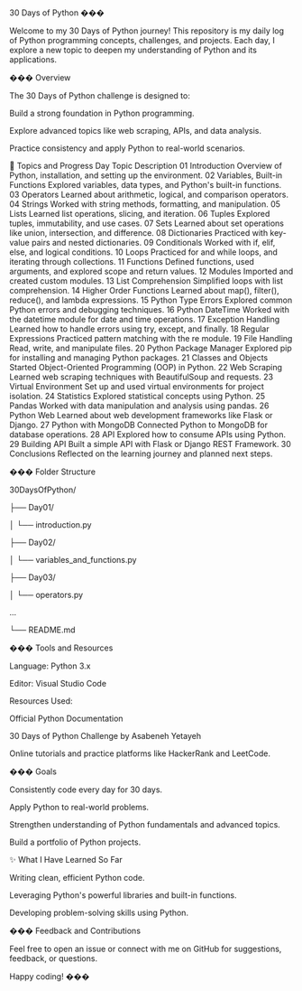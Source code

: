 30 Days of Python ���

Welcome to my 30 Days of Python journey! This repository is my daily log of Python programming concepts, challenges, and projects. Each day, I explore a new topic to deepen my understanding of Python and its applications.

��� Overview

The 30 Days of Python challenge is designed to:

Build a strong foundation in Python programming.

Explore advanced topics like web scraping, APIs, and data analysis.

Practice consistency and apply Python to real-world scenarios.

📅 Topics and Progress
Day	Topic	Description
01	Introduction	Overview of Python, installation, and setting up the environment.
02	Variables, Built-in Functions	Explored variables, data types, and Python's built-in functions.
03	Operators	Learned about arithmetic, logical, and comparison operators.
04	Strings	Worked with string methods, formatting, and manipulation.
05	Lists	Learned list operations, slicing, and iteration.
06	Tuples	Explored tuples, immutability, and use cases.
07	Sets	Learned about set operations like union, intersection, and difference.
08	Dictionaries	Practiced with key-value pairs and nested dictionaries.
09	Conditionals	Worked with if, elif, else, and logical conditions.
10	Loops	Practiced for and while loops, and iterating through collections.
11	Functions	Defined functions, used arguments, and explored scope and return values.
12	Modules	Imported and created custom modules.
13	List Comprehension	Simplified loops with list comprehension.
14	Higher Order Functions	Learned about map(), filter(), reduce(), and lambda expressions.
15	Python Type Errors	Explored common Python errors and debugging techniques.
16	Python DateTime	Worked with the datetime module for date and time operations.
17	Exception Handling	Learned how to handle errors using try, except, and finally.
18	Regular Expressions	Practiced pattern matching with the re module.
19	File Handling	Read, write, and manipulate files.
20	Python Package Manager	Explored pip for installing and managing Python packages.
21	Classes and Objects	Started Object-Oriented Programming (OOP) in Python.
22	Web Scraping	Learned web scraping techniques with BeautifulSoup and requests.
23	Virtual Environment	Set up and used virtual environments for project isolation.
24	Statistics	Explored statistical concepts using Python.
25	Pandas	Worked with data manipulation and analysis using pandas.
26	Python Web	Learned about web development frameworks like Flask or Django.
27	Python with MongoDB	Connected Python to MongoDB for database operations.
28	API	Explored how to consume APIs using Python.
29	Building API	Built a simple API with Flask or Django REST Framework.
30	Conclusions	Reflected on the learning journey and planned next steps.

��� Folder Structure


30DaysOfPython/

├── Day01/

│   └── introduction.py

├── Day02/

│   └── variables_and_functions.py

├── Day03/

│   └── operators.py

...

└── README.md

���️ Tools and Resources

Language: Python 3.x

Editor: Visual Studio Code

Resources Used:

Official Python Documentation

30 Days of Python Challenge by Asabeneh Yetayeh

Online tutorials and practice platforms like HackerRank and LeetCode.

��� Goals

Consistently code every day for 30 days.

Apply Python to real-world problems.

Strengthen understanding of Python fundamentals and advanced topics.

Build a portfolio of Python projects.

✨ What I Have Learned So Far

Writing clean, efficient Python code.

Leveraging Python's powerful libraries and built-in functions.

Developing problem-solving skills using Python.

��� Feedback and Contributions

Feel free to open an issue or connect with me on GitHub for suggestions, feedback, or questions.


Happy coding! ���


